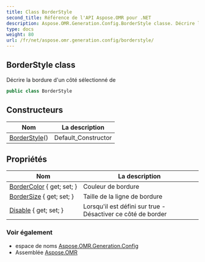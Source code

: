 ```yaml
---
title: Class BorderStyle
second_title: Référence de l'API Aspose.OMR pour .NET
description: Aspose.OMR.Generation.Config.BorderStyle classe. Décrire la bordure dun côté sélectionné de
type: docs
weight: 80
url: /fr/net/aspose.omr.generation.config/borderstyle/
---
```

## BorderStyle class

Décrire la bordure d'un côté sélectionné de

```csharp
public class BorderStyle
```

## Constructeurs

| Nom | La description |
| --- | --- |
| [BorderStyle](borderstyle/)() | Default_Constructor |

## Propriétés

| Nom | La description |
| --- | --- |
| [BorderColor](../../aspose.omr.generation.config/borderstyle/bordercolor/) { get; set; } | Couleur de bordure |
| [BorderSize](../../aspose.omr.generation.config/borderstyle/bordersize/) { get; set; } | Taille de la ligne de bordure |
| [Disable](../../aspose.omr.generation.config/borderstyle/disable/) { get; set; } | Lorsqu'il est défini sur true - Désactiver ce côté de border |

### Voir également

* espace de noms [Aspose.OMR.Generation.Config](../../aspose.omr.generation.config/)
* Assemblée [Aspose.OMR](../../)


